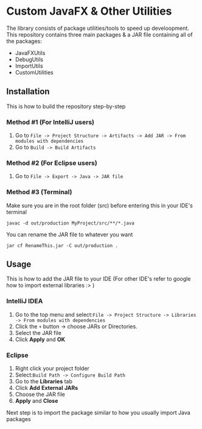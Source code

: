 # Custom JavaFX & Other Utilities
The library consists of package utilities/tools to speed up develoopment.
This repository contains three main packages & a JAR file containing all of the packages:
  - JavaFXUtils
  - DebugUtils
  - ImportUtils
  - CustomUtilities



## Installation
This is how to build the repository step-by-step
  ### Method #1 (For IntelliJ users)
  1. Go to ```File -> Project Structure -> Artifacts -> Add JAR -> From modules with dependencies```
  2. Go to ```Build -> Build Artifacts```
  ### Method #2 (For Eclipse users)
  1. Go to ```File -> Export -> Java -> JAR file```
  ### Method #3 (Terminal)
  Make sure you are in the root folder (src) before entering this in your IDE's terminal
  ~~~
  javac -d out/production MyProject/src/**/*.java
  ~~~
  You can rename the JAR file to whatever you want
  ~~~
  jar cf RenameThis.jar -C out/production .
  ~~~



## Usage
This is how to add the JAR file to your IDE (For other IDE's refer to google how to import external libraries :> )
  ### IntelliJ IDEA
  1. Go to the top menu and select:```File -> Project Structure -> Libraries -> From modules with dependencies```
  2. Click the ```+``` button -> choose JARs or Directories.
  3. Select the JAR file
  4. Click **Apply** and **OK**
  ### Eclipse
  1. Right click your project folder
  2. Select:```Build Path -> Configure Build Path```
  3. Go to the **Libraries** tab
  4. Click **Add** **External** **JARs**
  5. Choose the JAR file
  6. **Apply** and **Close**

Next step is to import the package similar to how you usually import Java packages
